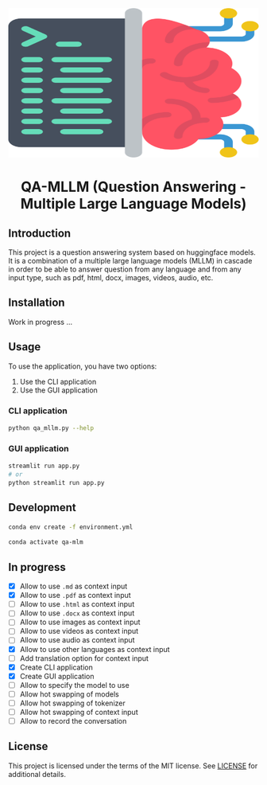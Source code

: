 <div align="center">

<img src="./docs/assets/coding.svg" height="300" width="1447">

# QA-MLLM (Question Answering - Multiple Large Language Models)

</div>

## Introduction

This project is a question answering system based on huggingface models. It is a combination of a multiple large language models (MLLM) in cascade in order to be able to answer question from any language and from any input type, such as pdf, html, docx, images, videos, audio, etc.

## Installation

Work in progress ...

## Usage

To use the application, you have two options:

1. Use the CLI application
2. Use the GUI application

### CLI application

```bash
python qa_mllm.py --help
```

### GUI application

```bash
streamlit run app.py
# or
python streamlit run app.py
```

## Development

```bash
conda env create -f environment.yml
```

```bash
conda activate qa-mlm
```

## In progress

- [x] Allow to use `.md` as context input
- [x] Allow to use `.pdf` as context input
- [ ] Allow to use `.html` as context input
- [ ] Allow to use `.docx` as context input
- [ ] Allow to use images as context input
- [ ] Allow to use videos as context input
- [ ] Allow to use audio as context input
- [x] Allow to use other languages as context input
- [ ] Add translation option for context input
- [x] Create CLI application
- [x] Create GUI application
- [ ] Allow to specify the model to use
- [ ] Allow hot swapping of models
- [ ] Allow hot swapping of tokenizer
- [ ] Allow hot swapping of context input
- [ ] Allow to record the conversation

## License

This project is licensed under the terms of the MIT license. See [LICENSE](LICENSE) for additional details.
